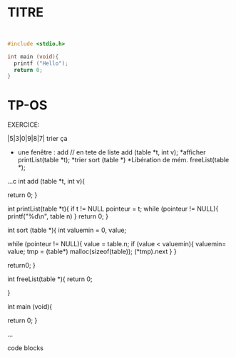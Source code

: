 # TITRE 

```c 


#include <stdio.h>

int main (void){
  printf ("Hello");
  return 0;
}

```



# TP-OS

EXERCICE:

|5|3|0|9|8|7|
trier ça


* une fenêtre : add // en tete de liste
add (table *t, int v);
*afficher
printList(table *t);
*trier
sort (table *)
*Libération de mém.
freeList(table *);


...c
int add (table *t, int v){
  
  return 0;
}

int printList(table *t){
  if t != NULL
  pointeur = t;
  while (pointeur != NULL){
    printf("%d\n", table n)
  }
  return 0;
}

int sort (table *){
  int valuemin = 0, value;
  
  while (pointeur != NULL){
    value = table.n;
    if (value < valuemin){
      valuemin= value;
    tmp = (table*) malloc(sizeof(table));
    (*tmp).next
    }
  }
  
  return0;
}

int freeList(table *){
  return 0;
  
}

int main (void){
  
  return 0;
}

...

code blocks 



